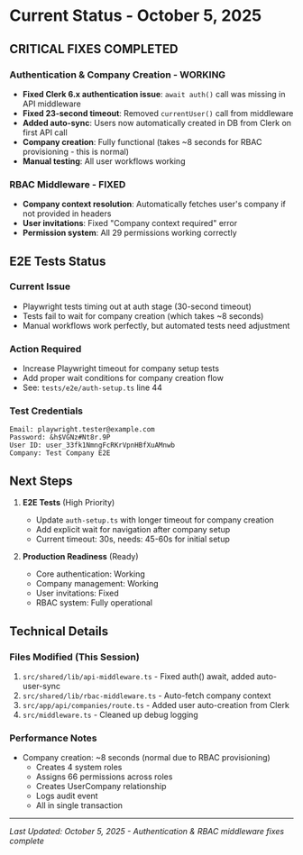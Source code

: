 # Current Status - October 5, 2025

## CRITICAL FIXES COMPLETED

### Authentication & Company Creation - WORKING
- **Fixed Clerk 6.x authentication issue**: `await auth()` call was missing in API middleware
- **Fixed 23-second timeout**: Removed `currentUser()` call from middleware
- **Added auto-sync**: Users now automatically created in DB from Clerk on first API call
- **Company creation**: Fully functional (takes ~8 seconds for RBAC provisioning - this is normal)
- **Manual testing**: All user workflows working

### RBAC Middleware - FIXED
- **Company context resolution**: Automatically fetches user's company if not provided in headers
- **User invitations**: Fixed "Company context required" error
- **Permission system**: All 29 permissions working correctly

## E2E Tests Status

### Current Issue
- Playwright tests timing out at auth stage (30-second timeout)
- Tests fail to wait for company creation (which takes ~8 seconds)
- Manual workflows work perfectly, but automated tests need adjustment

### Action Required
- Increase Playwright timeout for company setup tests
- Add proper wait conditions for company creation flow
- See: `tests/e2e/auth-setup.ts` line 44

### Test Credentials
```
Email: playwright.tester@example.com
Password: &h$VGNz#Nt8r.9P
User ID: user_33fk1NmngFcRKrVpnHBfXuAMnwb
Company: Test Company E2E
```

## Next Steps

1. **E2E Tests** (High Priority)
   - Update `auth-setup.ts` with longer timeout for company creation
   - Add explicit wait for navigation after company setup
   - Current timeout: 30s, needs: 45-60s for initial setup

2. **Production Readiness** (Ready)
   - Core authentication: Working
   - Company management: Working
   - User invitations: Fixed
   - RBAC system: Fully operational

## Technical Details

### Files Modified (This Session)
1. `src/shared/lib/api-middleware.ts` - Fixed auth() await, added auto-user-sync
2. `src/shared/lib/rbac-middleware.ts` - Auto-fetch company context
3. `src/app/api/companies/route.ts` - Added user auto-creation from Clerk
4. `src/middleware.ts` - Cleaned up debug logging

### Performance Notes
- Company creation: ~8 seconds (normal due to RBAC provisioning)
  - Creates 4 system roles
  - Assigns 66 permissions across roles
  - Creates UserCompany relationship
  - Logs audit event
  - All in single transaction

---
*Last Updated: October 5, 2025 - Authentication & RBAC middleware fixes complete*